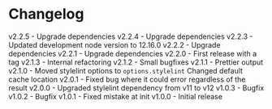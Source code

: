 
# Changelog

v2.2.5 - Upgrade dependencies
v2.2.4 - Upgrade dependencies
v2.2.3 - Updated development node version to 12.16.0
v2.2.2 - Upgrade dependencies
v2.2.1 - Upgrade dependencies
v2.2.0 - First release with a tag
v2.1.3 - Internal refactoring
v2.1.2 - Small bugfixes
v2.1.1 - Prettier output
v2.1.0 - Moved stylelint options to `options.stylelint`
         Changed default cache location
v2.0.1 - Fixed bug where it could error regardless of the result
v2.0.0 - Upgraded stylelint dependency from v11 to v12
v1.0.3 - Bugfix
v1.0.2 - Bugfix
v1.0.1 - Fixed mistake at init
v1.0.0 - Initial release
